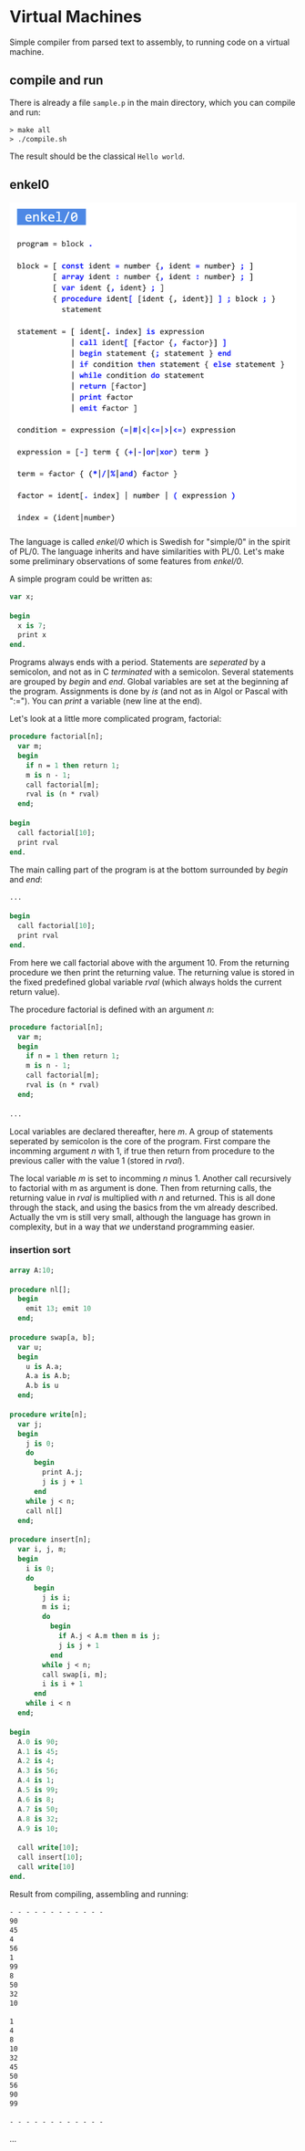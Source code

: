 # Virtual Machines

Simple compiler from parsed text to assembly, to running code on a virtual machine.


## compile and run

There is already a file `sample.p` in the main directory, which you can compile and run:

```shell
> make all
> ./compile.sh
```

The result should be the classical `Hello world`.


## enkel0

![Simplified EBNF for enkel/0, a simple compiler](assets/images/enkel0.png)

The language is called *enkel/0* which is Swedish for "simple/0" in the spirit of PL/0.
The language inherits and have similarities with PL/0. Let's make some preliminary
observations of some features from *enkel/0*.

A simple program could be written as:

```pascal
var x;

begin
  x is 7;
  print x
end.

```

Programs always ends with a period. Statements are *seperated* by a semicolon, and not as
in C *terminated* with a semicolon. Several statements are grouped by _begin_ and _end_.
Global variables are set at the beginning af the program. Assignments is done by _is_
(and not as in Algol or Pascal with ":="). You can _print_ a variable (new line at the end).

Let's look at a little more complicated program, factorial:

```pascal
procedure factorial[n];
  var m;
  begin
    if n = 1 then return 1;
    m is n - 1;
    call factorial[m];
    rval is (n * rval)
  end;

begin
  call factorial[10];
  print rval
end.
```

The main calling part of the program is at the bottom surrounded by _begin_ and _end_:

```pascal
...

begin
  call factorial[10];
  print rval
end.
```

From here we call factorial above with the argument 10. From the returning procedure we
then print the returning value. The returning value is stored in the fixed predefined
global variable _rval_ (which always holds the current return value).

The procedure factorial is defined with an argument _n_:

```pascal
procedure factorial[n];
  var m;
  begin
    if n = 1 then return 1;
    m is n - 1;
    call factorial[m];
    rval is (n * rval)
  end;

...
```

Local variables are declared thereafter, here _m_. A group of statements seperated by
semicolon is the core of the program. First compare the incomming argument _n_ with 1,
if true then return from procedure to the previous caller with the value 1 (stored in _rval_).

The local variable _m_ is set to incomming _n_ minus 1. Another call recursively to factorial
with m as argument is done. Then from returning calls, the returning value in _rval_ is multiplied
with _n_ and returned. This is all done through the stack, and using the basics from the vm already
described. Actually the vm is still very small, although the language has grown in complexity,
but in a way that *we* understand programming easier.


### insertion sort

```pascal
array A:10;

procedure nl[];
  begin
    emit 13; emit 10
  end;

procedure swap[a, b];
  var u;
  begin
    u is A.a;
    A.a is A.b;
    A.b is u
  end;

procedure write[n];
  var j;
  begin
    j is 0;
    do
      begin
        print A.j;
        j is j + 1
      end
    while j < n;
    call nl[]
  end;

procedure insert[n];
  var i, j, m;
  begin
    i is 0;
    do
      begin
        j is i;
        m is i;
        do
          begin
            if A.j < A.m then m is j;
            j is j + 1
          end
        while j < n;
        call swap[i, m];
        i is i + 1
      end
    while i < n
  end;

begin
  A.0 is 90;
  A.1 is 45;
  A.2 is 4;
  A.3 is 56;
  A.4 is 1;
  A.5 is 99;
  A.6 is 8;
  A.7 is 50;
  A.8 is 32;
  A.9 is 10;

  call write[10];
  call insert[10];
  call write[10]
end.
```

Result from compiling, assembling and running:

```shell
- - - - - - - - - - - -
90
45
4
56
1
99
8
50
32
10

1
4
8
10
32
45
50
56
90
99

- - - - - - - - - - - -
```

...

